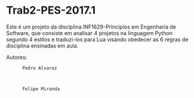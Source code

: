 # Trab2-PES-2017.1

Este é um projeto da disciplina INF1629-Principios em Engenharia de Software, que consiste em analisar 4 projetos
na linguagem Python segundo 4 estilos e traduzi-los para Lua visando obedecer as 6 regras de disciplina ensinadas em aula.

Autores:  


          Pedro Alvarez



          Felipe Miranda
